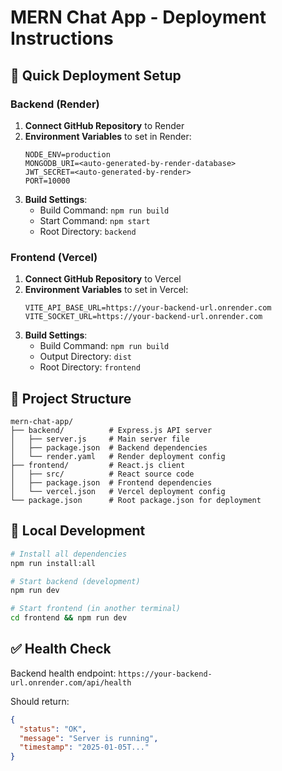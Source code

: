 # MERN Chat App - Deployment Instructions

## 🚀 Quick Deployment Setup

### Backend (Render)

1. **Connect GitHub Repository** to Render
2. **Environment Variables** to set in Render:
   ```
   NODE_ENV=production
   MONGODB_URI=<auto-generated-by-render-database>
   JWT_SECRET=<auto-generated-by-render>
   PORT=10000
   ```
3. **Build Settings**:
   - Build Command: `npm run build`
   - Start Command: `npm start`
   - Root Directory: `backend`

### Frontend (Vercel)

1. **Connect GitHub Repository** to Vercel
2. **Environment Variables** to set in Vercel:
   ```
   VITE_API_BASE_URL=https://your-backend-url.onrender.com
   VITE_SOCKET_URL=https://your-backend-url.onrender.com
   ```
3. **Build Settings**:
   - Build Command: `npm run build`
   - Output Directory: `dist`
   - Root Directory: `frontend`

## 📁 Project Structure

```
mern-chat-app/
├── backend/          # Express.js API server
│   ├── server.js     # Main server file
│   ├── package.json  # Backend dependencies
│   └── render.yaml   # Render deployment config
├── frontend/         # React.js client
│   ├── src/          # React source code
│   ├── package.json  # Frontend dependencies
│   └── vercel.json   # Vercel deployment config
└── package.json      # Root package.json for deployment
```

## 🔧 Local Development

```bash
# Install all dependencies
npm run install:all

# Start backend (development)
npm run dev

# Start frontend (in another terminal)
cd frontend && npm run dev
```

## ✅ Health Check

Backend health endpoint: `https://your-backend-url.onrender.com/api/health`

Should return:

```json
{
  "status": "OK",
  "message": "Server is running",
  "timestamp": "2025-01-05T..."
}
```
